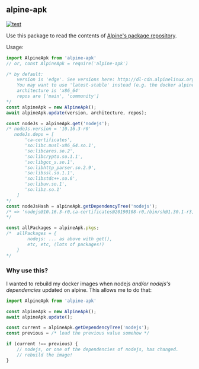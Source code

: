 ## alpine-apk

[![test](https://github.com/adamburgess/alpine-apk/actions/workflows/workflow.yml/badge.svg)](https://github.com/adamburgess/alpine-apk/actions/workflows/workflow.yml)

Use this package to read the contents of [Alpine's package repository](https://pkgs.alpinelinux.org/packages).

Usage:

```js
import AlpineApk from 'alpine-apk'
// or, const AlpineApk = require('alpine-apk')

/* by default:
    version is 'edge'. See versions here: http://dl-cdn.alpinelinux.org/alpine/
    You may want to use 'latest-stable' instead (e.g. the docker alpine image is latest-stable)
    architecture is 'x86_64'
    repos are ['main', 'community']
*/
const alpineApk = new AlpineApk();
await alpineApk.update(version, architecture, repos);

const nodeJs = alpineApk.get('nodejs');
/* nodeJs.version = '10.16.3-r0'
   nodeJs.deps = [
       'ca-certificates',
       'so:libc.musl-x86_64.so.1',
       'so:libcares.so.2',
       'so:libcrypto.so.1.1',
       'so:libgcc_s.so.1',
       'so:libhttp_parser.so.2.9',
       'so:libssl.so.1.1',
       'so:libstdc++.so.6',
       'so:libuv.so.1',
       'so:libz.so.1'
    ]
*/
const nodeJsHash = alpineApk.getDependencyTree('nodejs');
/* => 'nodejs@10.16.3-r0,ca-certificates@20190108-r0,/bin/sh@1.30.1-r3,so:libc.musl-x86_64.so.1@1.1.22-r3,so:libcrypto.so.1.1@1.1.1d-r0,so:libcares.so.2@1.15.0-r0,so:libgcc_s.so.1@8.3.0-r0,so:libhttp_parser.so.2.9@2.9.2-r0,so:libssl.so.1.1@1.1.1d-r0,so:libstdc++.so.6@8.3.0-r0,so:libuv.so.1@1.29.1-r0,so:libz.so.1@1.2.11-r1,'
*/

const allPackages = alpineApk.pkgs;
/*  allPackages = {
        nodejs: ... as above with get(),
        etc, etc, (lots of packages!)
    }
*/
```

### Why use this?

I wanted to rebuild my docker images when nodejs _and/or nodejs's dependencies_ updated on alpine.
This allows me to do that:

```js
import AlpineApk from 'alpine-apk'

const alpineApk = new AlpineApk();
await alpineApk.update();

const current = alpineApk.getDependencyTree('nodejs');
const previous = /* load the previous value somehow */

if (current !== previous) {
    // nodejs, or one of the dependencies of nodejs, has changed.
    // rebuild the image!
}

```

